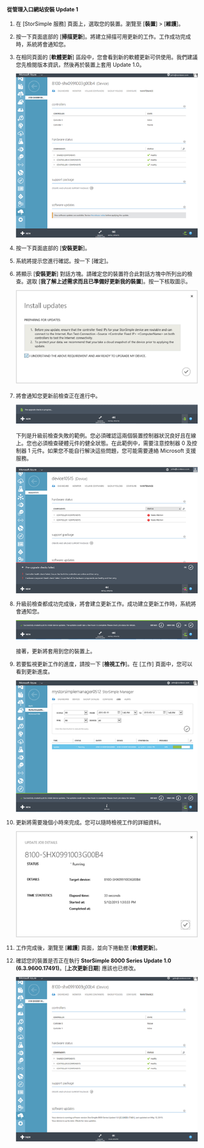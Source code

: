 
#### 從管理入口網站安裝 Update 1

1. 在 [StorSimple 服務] 頁面上，選取您的裝置。瀏覽至 [**裝置**] > [**維護**]。

2. 按一下頁面底部的 [**掃描更新**]。將建立掃描可用更新的工作。工作成功完成時，系統將會通知您。

3. 在相同頁面的 [**軟體更新**] 區段中，您會看到新的軟體更新可供使用。我們建議您先檢閱版本資訊，然後再於裝置上套用 Update 1.0。

    ![安裝軟體更新](./media/storsimple-install-update-via-portal/HCS_SoftwareUpdates1-include.png)

4. 按一下頁面底部的 [**安裝更新**]。

5. 系統將提示您進行確認。按一下 [確定]。

6. 將顯示 [**安裝更新**] 對話方塊。請確定您的裝置符合此對話方塊中所列出的檢查。選取 [**我了解上述需求而且已準備好更新我的裝置**]。按一下核取圖示。

    ![確認訊息](./media/storsimple-install-update-via-portal/HCS_SoftwareUpdates2-include.png)

7. 將會通知您更新前檢查正在進行中。
  
    ![前置檢查通知](./media/storsimple-install-update-via-portal/HCS_SoftwareUpdates3-include.png)

    下列是升級前檢查失敗的範例。您必須確認這兩個裝置控制器狀況良好且在線上。您也必須檢查硬體元件的健全狀態。在此範例中，需要注意控制器 0 及控制器 1 元件。如果您不能自行解決這些問題，您可能需要連絡 Microsoft 支援服務。

    ![前置檢查失敗](./media/storsimple-install-update-via-portal/HCS_PreUpgradeChecksFailed-include.png)

8. 升級前檢查都成功完成後，將會建立更新工作。成功建立更新工作時，系統將會通知您。
 
    ![建立更新工作](./media/storsimple-install-update-via-portal/HCS_SoftwareUpdates4-include.png)

    接著，更新將套用到您的裝置上。
 
9. 若要監視更新工作的進度，請按一下 [**檢視工作**]。在 [工作] 頁面中，您可以看到更新進度。

    ![更新工作進度](./media/storsimple-install-update-via-portal/HCS_SoftwareUpdates5-include.png)

10. 更新將需要幾個小時來完成。您可以隨時檢視工作的詳細資料。

    ![更新工作詳細資料](./media/storsimple-install-update-via-portal/HCS_SoftwareUpdates6-include.png)

11. 工作完成後，瀏覽至 [**維護**] 頁面，並向下捲動至 [**軟體更新**]。

12. 確認您的裝置是否正在執行 **StorSimple 8000 Series Update 1.0 (6.3.9600.17491)**。[**上次更新日期**] 應該也已修改。

    ![維護頁面](./media/storsimple-install-update-via-portal/HCS_SoftwareUpdates7-include.png)

<!---HONumber=August15_HO7-->

<!---HONumber=August15_HO7-->